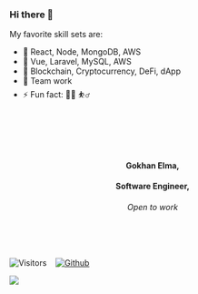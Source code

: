 ### Hi there 👋

My favorite skill sets are:
- 🔭 React, Node, MongoDB, AWS
- 🌱 Vue, Laravel, MySQL, AWS
- 💬 Blockchain, Cryptocurrency, DeFi, dApp
- 👯 Team work
- ⚡ Fun fact: 👨‍🍳 ⛹️‍♂️


<div align="center">
        <br>
        <br>
        <br>
        <br>
        <h4>Gokhan Elma,</h4>
        <h4>Software Engineer,</h4>
        <h6>Open to work</h4>
        <br>
        <br>
</div>

<div>
        
![Visitors](https://visitor-badge.glitch.me/badge?page_id=gokhaneth.gokhaneth) &nbsp;&nbsp;
[![Github](https://img.shields.io/github/followers/gokhaneth.svg?label=GitHub&style=social)](https://github.com/gokhaneth) &nbsp;&nbsp;

</div>

<img align="left" src="https://github-readme-stats.vercel.app/api/top-langs/?username=gokhaneth&theme=white" />

